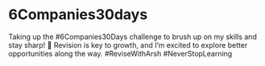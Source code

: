 # 6Companies30days
Taking up the #6Companies30Days challenge to brush up on my skills and stay sharp! 🚀 Revision is key to growth, and I’m excited to explore better opportunities along the way. #ReviseWithArsh #NeverStopLearning
